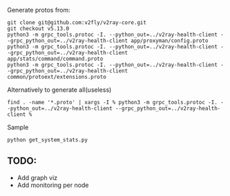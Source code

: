 Generate protos from:

```
git clone git@github.com:v2fly/v2ray-core.git
git checkout v5.13.0
python3 -m grpc_tools.protoc -I. --python_out=../v2ray-health-client --grpc_python_out=../v2ray-health-client app/proxyman/config.proto
python3 -m grpc_tools.protoc -I. --python_out=../v2ray-health-client --grpc_python_out=../v2ray-health-client app/stats/command/command.proto
python3 -m grpc_tools.protoc -I. --python_out=../v2ray-health-client --grpc_python_out=../v2ray-health-client common/protoext/extensions.proto
```

Alternatively to generate all(useless)
```
find . -name '*.proto' | xargs -I % python3 -m grpc_tools.protoc -I. --python_out=../v2ray-health-client --grpc_python_out=../v2ray-health-client %
```

Sample

```
python get_system_stats.py
```


## TODO:

- Add graph viz
- Add monitoring per node
